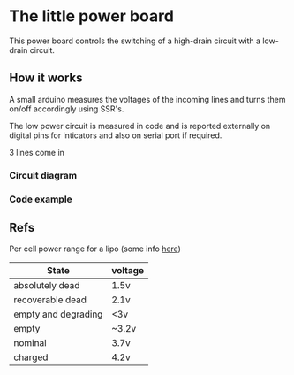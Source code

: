 # The little power board

This power board controls the switching of a high-drain circuit with a low-drain circuit.

## How it works

A small arduino measures the voltages of the incoming lines and turns them on/off accordingly using SSR's.

The low power circuit is measured in code and is reported externally on digital pins for inticators and also on serial port if required.

3 lines come in 

### Circuit diagram

### Code example

## Refs

Per cell power range for a lipo (some info [here](https://rogershobbycenter.com/lipoguide/
))

 State | voltage |
-|-
absolutely dead | 1.5v
recoverable dead | 2.1v
empty and degrading | <3v
empty | ~3.2v
nominal | 3.7v
charged | 4.2v

